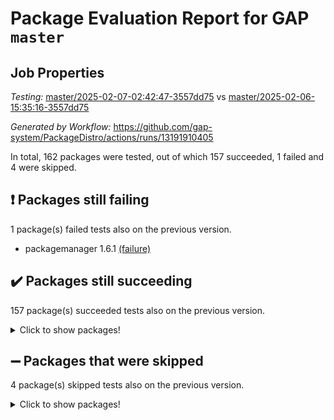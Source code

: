 # Package Evaluation Report for GAP `master`

## Job Properties

*Testing:* [master/2025-02-07-02:42:47-3557dd75](https://github.com/gap-system/PackageDistro/blob/data/reports/master/2025-02-07-02:42:47-3557dd75) vs [master/2025-02-06-15:35:16-3557dd75](https://github.com/gap-system/PackageDistro/blob/data/reports/master/2025-02-06-15:35:16-3557dd75)

*Generated by Workflow:* https://github.com/gap-system/PackageDistro/actions/runs/13191910405

In total, 162 packages were tested, out of which 157 succeeded, 1 failed and 4 were skipped.

## :exclamation: Packages still failing

1 package(s) failed tests also on the previous version.
- packagemanager 1.6.1 [(failure)](https://github.com/gap-system/PackageDistro/actions/runs/13191910405/job/36826603781)

## :heavy_check_mark: Packages still succeeding

157 package(s) succeeded tests also on the previous version.
<details><summary>Click to show packages!</summary>

- 4ti2interface 2024.11-01 [(success)](https://github.com/gap-system/PackageDistro/actions/runs/13191910405/job/36826577270)
- ace 5.6.2 [(success)](https://github.com/gap-system/PackageDistro/actions/runs/13191910405/job/36826581087)
- aclib 1.3.2 [(success)](https://github.com/gap-system/PackageDistro/actions/runs/13191910405/job/36826581740)
- agt 0.3.1 [(success)](https://github.com/gap-system/PackageDistro/actions/runs/13191910405/job/36826582317)
- alco 1.1.1 [(success)](https://github.com/gap-system/PackageDistro/actions/runs/13191910405/job/36826582651)
- alnuth 3.2.1 [(success)](https://github.com/gap-system/PackageDistro/actions/runs/13191910405/job/36826584143)
- anupq 3.3.1 [(success)](https://github.com/gap-system/PackageDistro/actions/runs/13191910405/job/36826585344)
- atlasrep 2.1.9 [(success)](https://github.com/gap-system/PackageDistro/actions/runs/13191910405/job/36826585528)
- autodoc 2023.06.19 [(success)](https://github.com/gap-system/PackageDistro/actions/runs/13191910405/job/36826585701)
- automata 1.16 [(success)](https://github.com/gap-system/PackageDistro/actions/runs/13191910405/job/36826585888)
- automgrp 1.3.3 [(success)](https://github.com/gap-system/PackageDistro/actions/runs/13191910405/job/36826586074)
- autpgrp 1.11 [(success)](https://github.com/gap-system/PackageDistro/actions/runs/13191910405/job/36826586275)
- cap 2025.01-01 [(success)](https://github.com/gap-system/PackageDistro/actions/runs/13191910405/job/36826586472)
- caratinterface 2.3.7 [(success)](https://github.com/gap-system/PackageDistro/actions/runs/13191910405/job/36826586692)
- cddinterface 2024.09.02 [(success)](https://github.com/gap-system/PackageDistro/actions/runs/13191910405/job/36826586945)
- circle 1.6.6 [(success)](https://github.com/gap-system/PackageDistro/actions/runs/13191910405/job/36826587119)
- classicpres 1.22 [(success)](https://github.com/gap-system/PackageDistro/actions/runs/13191910405/job/36826587304)
- cohomolo 1.6.11 [(success)](https://github.com/gap-system/PackageDistro/actions/runs/13191910405/job/36826587527)
- congruence 1.2.7 [(success)](https://github.com/gap-system/PackageDistro/actions/runs/13191910405/job/36826587796)
- corefreesub 0.6 [(success)](https://github.com/gap-system/PackageDistro/actions/runs/13191910405/job/36826588018)
- corelg 1.57 [(success)](https://github.com/gap-system/PackageDistro/actions/runs/13191910405/job/36826588269)
- crime 1.6 [(success)](https://github.com/gap-system/PackageDistro/actions/runs/13191910405/job/36826588547)
- crisp 1.4.6 [(success)](https://github.com/gap-system/PackageDistro/actions/runs/13191910405/job/36826588826)
- crypting 0.10.5 [(success)](https://github.com/gap-system/PackageDistro/actions/runs/13191910405/job/36826589014)
- cryst 4.1.27 [(success)](https://github.com/gap-system/PackageDistro/actions/runs/13191910405/job/36826589241)
- crystcat 1.1.10 [(success)](https://github.com/gap-system/PackageDistro/actions/runs/13191910405/job/36826589441)
- ctbllib 1.3.9 [(success)](https://github.com/gap-system/PackageDistro/actions/runs/13191910405/job/36826589622)
- cubefree 1.20 [(success)](https://github.com/gap-system/PackageDistro/actions/runs/13191910405/job/36826589842)
- curlinterface 2.4.0 [(success)](https://github.com/gap-system/PackageDistro/actions/runs/13191910405/job/36826590052)
- cvec 2.8.3 [(success)](https://github.com/gap-system/PackageDistro/actions/runs/13191910405/job/36826590268)
- datastructures 0.3.1 [(success)](https://github.com/gap-system/PackageDistro/actions/runs/13191910405/job/36826590460)
- deepthought 1.0.8 [(success)](https://github.com/gap-system/PackageDistro/actions/runs/13191910405/job/36826590652)
- design 1.8.2 [(success)](https://github.com/gap-system/PackageDistro/actions/runs/13191910405/job/36826590825)
- difsets 2.3.1 [(success)](https://github.com/gap-system/PackageDistro/actions/runs/13191910405/job/36826591030)
- digraphs 1.9.0 [(success)](https://github.com/gap-system/PackageDistro/actions/runs/13191910405/job/36826591233)
- edim 1.3.8 [(success)](https://github.com/gap-system/PackageDistro/actions/runs/13191910405/job/36826591461)
- example 4.4.0 [(success)](https://github.com/gap-system/PackageDistro/actions/runs/13191910405/job/36826591673)
- examplesforhomalg 2023.10-01 [(success)](https://github.com/gap-system/PackageDistro/actions/runs/13191910405/job/36826591884)
- factint 1.6.3 [(success)](https://github.com/gap-system/PackageDistro/actions/runs/13191910405/job/36826592126)
- ferret 1.0.14 [(success)](https://github.com/gap-system/PackageDistro/actions/runs/13191910405/job/36826592374)
- fga 1.5.0 [(success)](https://github.com/gap-system/PackageDistro/actions/runs/13191910405/job/36826592611)
- fining 1.5.6 [(success)](https://github.com/gap-system/PackageDistro/actions/runs/13191910405/job/36826592820)
- float 1.0.5 [(success)](https://github.com/gap-system/PackageDistro/actions/runs/13191910405/job/36826593038)
- format 1.4.4 [(success)](https://github.com/gap-system/PackageDistro/actions/runs/13191910405/job/36826593281)
- forms 1.2.12 [(success)](https://github.com/gap-system/PackageDistro/actions/runs/13191910405/job/36826593471)
- fplsa 1.2.6 [(success)](https://github.com/gap-system/PackageDistro/actions/runs/13191910405/job/36826593668)
- fr 2.4.13 [(success)](https://github.com/gap-system/PackageDistro/actions/runs/13191910405/job/36826593816)
- francy 2.0.3 [(success)](https://github.com/gap-system/PackageDistro/actions/runs/13191910405/job/36826593989)
- fwtree 1.3 [(success)](https://github.com/gap-system/PackageDistro/actions/runs/13191910405/job/36826594216)
- gapdoc 1.6.7 [(success)](https://github.com/gap-system/PackageDistro/actions/runs/13191910405/job/36826594398)
- gauss 2024.11-01 [(success)](https://github.com/gap-system/PackageDistro/actions/runs/13191910405/job/36826594600)
- gaussforhomalg 2024.08-01 [(success)](https://github.com/gap-system/PackageDistro/actions/runs/13191910405/job/36826594771)
- gbnp 1.1.0 [(success)](https://github.com/gap-system/PackageDistro/actions/runs/13191910405/job/36826594964)
- generalizedmorphismsforcap 2024.09-03 [(success)](https://github.com/gap-system/PackageDistro/actions/runs/13191910405/job/36826595140)
- genss 1.6.9 [(success)](https://github.com/gap-system/PackageDistro/actions/runs/13191910405/job/36826595313)
- gradedmodules 2024.12-01 [(success)](https://github.com/gap-system/PackageDistro/actions/runs/13191910405/job/36826595464)
- gradedringforhomalg 2024.07-01 [(success)](https://github.com/gap-system/PackageDistro/actions/runs/13191910405/job/36826595608)
- grape 4.9.2 [(success)](https://github.com/gap-system/PackageDistro/actions/runs/13191910405/job/36826595781)
- groupoids 1.76 [(success)](https://github.com/gap-system/PackageDistro/actions/runs/13191910405/job/36826595928)
- grpconst 2.6.5 [(success)](https://github.com/gap-system/PackageDistro/actions/runs/13191910405/job/36826596107)
- guarana 0.96.3 [(success)](https://github.com/gap-system/PackageDistro/actions/runs/13191910405/job/36826596266)
- guava 3.20 [(success)](https://github.com/gap-system/PackageDistro/actions/runs/13191910405/job/36826596407)
- hap 1.66 [(success)](https://github.com/gap-system/PackageDistro/actions/runs/13191910405/job/36826596577)
- hapcryst 0.1.15 [(success)](https://github.com/gap-system/PackageDistro/actions/runs/13191910405/job/36826596741)
- hecke 1.5.4 [(success)](https://github.com/gap-system/PackageDistro/actions/runs/13191910405/job/36826596899)
- help 4.0 [(success)](https://github.com/gap-system/PackageDistro/actions/runs/13191910405/job/36826597052)
- homalg 2024.01-01 [(success)](https://github.com/gap-system/PackageDistro/actions/runs/13191910405/job/36826597227)
- homalgtocas 2023.11-01 [(success)](https://github.com/gap-system/PackageDistro/actions/runs/13191910405/job/36826597374)
- idrel 2.48 [(success)](https://github.com/gap-system/PackageDistro/actions/runs/13191910405/job/36826597535)
- images 1.3.3 [(success)](https://github.com/gap-system/PackageDistro/actions/runs/13191910405/job/36826597671)
- intpic 0.4.0 [(success)](https://github.com/gap-system/PackageDistro/actions/runs/13191910405/job/36826597831)
- io 4.9.1 [(success)](https://github.com/gap-system/PackageDistro/actions/runs/13191910405/job/36826597990)
- io_forhomalg 2023.02-04 [(success)](https://github.com/gap-system/PackageDistro/actions/runs/13191910405/job/36826598162)
- irredsol 1.4.4 [(success)](https://github.com/gap-system/PackageDistro/actions/runs/13191910405/job/36826598319)
- json 2.2.2 [(success)](https://github.com/gap-system/PackageDistro/actions/runs/13191910405/job/36826598478)
- jupyterkernel 1.5.1 [(success)](https://github.com/gap-system/PackageDistro/actions/runs/13191910405/job/36826598622)
- jupyterviz 1.5.6 [(success)](https://github.com/gap-system/PackageDistro/actions/runs/13191910405/job/36826598816)
- kan 1.37 [(success)](https://github.com/gap-system/PackageDistro/actions/runs/13191910405/job/36826598979)
- kbmag 1.5.11 [(success)](https://github.com/gap-system/PackageDistro/actions/runs/13191910405/job/36826599142)
- laguna 3.9.7 [(success)](https://github.com/gap-system/PackageDistro/actions/runs/13191910405/job/36826599314)
- liealgdb 2.2.1 [(success)](https://github.com/gap-system/PackageDistro/actions/runs/13191910405/job/36826599475)
- liepring 2.9.1 [(success)](https://github.com/gap-system/PackageDistro/actions/runs/13191910405/job/36826599677)
- liering 2.4.2 [(success)](https://github.com/gap-system/PackageDistro/actions/runs/13191910405/job/36826599840)
- linearalgebraforcap 2024.10-01 [(success)](https://github.com/gap-system/PackageDistro/actions/runs/13191910405/job/36826600007)
- lins 0.9 [(success)](https://github.com/gap-system/PackageDistro/actions/runs/13191910405/job/36826600190)
- localizeringforhomalg 2023.10-01 [(success)](https://github.com/gap-system/PackageDistro/actions/runs/13191910405/job/36826600378)
- loops 3.4.4 [(success)](https://github.com/gap-system/PackageDistro/actions/runs/13191910405/job/36826600543)
- lpres 1.1.1 [(success)](https://github.com/gap-system/PackageDistro/actions/runs/13191910405/job/36826600729)
- majoranaalgebras 1.5.2 [(success)](https://github.com/gap-system/PackageDistro/actions/runs/13191910405/job/36826600931)
- mapclass 1.4.6 [(success)](https://github.com/gap-system/PackageDistro/actions/runs/13191910405/job/36826601145)
- matgrp 0.71 [(success)](https://github.com/gap-system/PackageDistro/actions/runs/13191910405/job/36826601336)
- matricesforhomalg 2024.11-02 [(success)](https://github.com/gap-system/PackageDistro/actions/runs/13191910405/job/36826601514)
- modisom 3.0.0 [(success)](https://github.com/gap-system/PackageDistro/actions/runs/13191910405/job/36826601716)
- modulepresentationsforcap 2024.09-02 [(success)](https://github.com/gap-system/PackageDistro/actions/runs/13191910405/job/36826601905)
- modules 2024.12-01 [(success)](https://github.com/gap-system/PackageDistro/actions/runs/13191910405/job/36826602091)
- monoidalcategories 2025.01-02 [(success)](https://github.com/gap-system/PackageDistro/actions/runs/13191910405/job/36826602280)
- nconvex 2024.12-01 [(success)](https://github.com/gap-system/PackageDistro/actions/runs/13191910405/job/36826602464)
- nilmat 1.4.2 [(success)](https://github.com/gap-system/PackageDistro/actions/runs/13191910405/job/36826602645)
- nock 1.5 [(success)](https://github.com/gap-system/PackageDistro/actions/runs/13191910405/job/36826602792)
- normalizinterface 1.3.7 [(success)](https://github.com/gap-system/PackageDistro/actions/runs/13191910405/job/36826602956)
- nq 2.5.11 [(success)](https://github.com/gap-system/PackageDistro/actions/runs/13191910405/job/36826603125)
- numericalsgps 1.4.0 [(success)](https://github.com/gap-system/PackageDistro/actions/runs/13191910405/job/36826603278)
- openmath 11.5.3 [(success)](https://github.com/gap-system/PackageDistro/actions/runs/13191910405/job/36826603443)
- orb 5.0.0 [(success)](https://github.com/gap-system/PackageDistro/actions/runs/13191910405/job/36826603599)
- patternclass 2.4.5 [(success)](https://github.com/gap-system/PackageDistro/actions/runs/13191910405/job/36826603954)
- permut 2.0.5 [(success)](https://github.com/gap-system/PackageDistro/actions/runs/13191910405/job/36826604086)
- polenta 1.3.10 [(success)](https://github.com/gap-system/PackageDistro/actions/runs/13191910405/job/36826604235)
- polymaking 0.8.7 [(success)](https://github.com/gap-system/PackageDistro/actions/runs/13191910405/job/36826604388)
- primgrp 3.4.4 [(success)](https://github.com/gap-system/PackageDistro/actions/runs/13191910405/job/36826604564)
- profiling 2.6.0 [(success)](https://github.com/gap-system/PackageDistro/actions/runs/13191910405/job/36826604757)
- qdistrnd 0.9.5 [(success)](https://github.com/gap-system/PackageDistro/actions/runs/13191910405/job/36826604972)
- qpa 1.35 [(success)](https://github.com/gap-system/PackageDistro/actions/runs/13191910405/job/36826605153)
- quagroup 1.8.4 [(success)](https://github.com/gap-system/PackageDistro/actions/runs/13191910405/job/36826605339)
- radiroot 2.9 [(success)](https://github.com/gap-system/PackageDistro/actions/runs/13191910405/job/36826605518)
- rcwa 4.7.1 [(success)](https://github.com/gap-system/PackageDistro/actions/runs/13191910405/job/36826605695)
- rds 1.8 [(success)](https://github.com/gap-system/PackageDistro/actions/runs/13191910405/job/36826605847)
- recog 1.4.4 [(success)](https://github.com/gap-system/PackageDistro/actions/runs/13191910405/job/36826606021)
- repndecomp 1.3.0 [(success)](https://github.com/gap-system/PackageDistro/actions/runs/13191910405/job/36826606198)
- repsn 3.1.2 [(success)](https://github.com/gap-system/PackageDistro/actions/runs/13191910405/job/36826606373)
- resclasses 4.7.3 [(success)](https://github.com/gap-system/PackageDistro/actions/runs/13191910405/job/36826606509)
- ringsforhomalg 2024.11-02 [(success)](https://github.com/gap-system/PackageDistro/actions/runs/13191910405/job/36826606657)
- sco 2023.08-01 [(success)](https://github.com/gap-system/PackageDistro/actions/runs/13191910405/job/36826606859)
- scscp 2.4.3 [(success)](https://github.com/gap-system/PackageDistro/actions/runs/13191910405/job/36826607014)
- semigroups 5.4.0 [(success)](https://github.com/gap-system/PackageDistro/actions/runs/13191910405/job/36826607208)
- sglppow 2.4 [(success)](https://github.com/gap-system/PackageDistro/actions/runs/13191910405/job/36826607379)
- sgpviz 0.999.6 [(success)](https://github.com/gap-system/PackageDistro/actions/runs/13191910405/job/36826607514)
- simpcomp 2.1.14 [(success)](https://github.com/gap-system/PackageDistro/actions/runs/13191910405/job/36826607680)
- singular 2024.06.03 [(success)](https://github.com/gap-system/PackageDistro/actions/runs/13191910405/job/36826607833)
- sl2reps 1.1 [(success)](https://github.com/gap-system/PackageDistro/actions/runs/13191910405/job/36826607989)
- sla 1.6.2 [(success)](https://github.com/gap-system/PackageDistro/actions/runs/13191910405/job/36826608163)
- smallantimagmas 0.3.0 [(success)](https://github.com/gap-system/PackageDistro/actions/runs/13191910405/job/36826608417)
- smallgrp 1.5.4 [(success)](https://github.com/gap-system/PackageDistro/actions/runs/13191910405/job/36826608627)
- smallsemi 0.7.1 [(success)](https://github.com/gap-system/PackageDistro/actions/runs/13191910405/job/36826608767)
- sonata 2.9.6 [(success)](https://github.com/gap-system/PackageDistro/actions/runs/13191910405/job/36826608932)
- sophus 1.27 [(success)](https://github.com/gap-system/PackageDistro/actions/runs/13191910405/job/36826609134)
- sotgrps 1.3 [(success)](https://github.com/gap-system/PackageDistro/actions/runs/13191910405/job/36826609291)
- spinsym 1.5.2 [(success)](https://github.com/gap-system/PackageDistro/actions/runs/13191910405/job/36826609497)
- standardff 1.0 [(success)](https://github.com/gap-system/PackageDistro/actions/runs/13191910405/job/36826609710)
- symbcompcc 1.3.2 [(success)](https://github.com/gap-system/PackageDistro/actions/runs/13191910405/job/36826610316)
- thelma 1.3 [(success)](https://github.com/gap-system/PackageDistro/actions/runs/13191910405/job/36826610471)
- tomlib 1.2.11 [(success)](https://github.com/gap-system/PackageDistro/actions/runs/13191910405/job/36826610661)
- toolsforhomalg 2024.09-01 [(success)](https://github.com/gap-system/PackageDistro/actions/runs/13191910405/job/36826610850)
- toric 1.9.6 [(success)](https://github.com/gap-system/PackageDistro/actions/runs/13191910405/job/36826611038)
- transgrp 3.6.5 [(success)](https://github.com/gap-system/PackageDistro/actions/runs/13191910405/job/36826611196)
- typeset 1.2.2 [(success)](https://github.com/gap-system/PackageDistro/actions/runs/13191910405/job/36826611358)
- ugaly 4.1.3 [(success)](https://github.com/gap-system/PackageDistro/actions/runs/13191910405/job/36826611533)
- unipot 1.6 [(success)](https://github.com/gap-system/PackageDistro/actions/runs/13191910405/job/36826611709)
- unitlib 4.2.0 [(success)](https://github.com/gap-system/PackageDistro/actions/runs/13191910405/job/36826611877)
- utils 0.85 [(success)](https://github.com/gap-system/PackageDistro/actions/runs/13191910405/job/36826612081)
- uuid 0.7 [(success)](https://github.com/gap-system/PackageDistro/actions/runs/13191910405/job/36826612280)
- walrus 0.9991 [(success)](https://github.com/gap-system/PackageDistro/actions/runs/13191910405/job/36826612484)
- wedderga 4.10.5 [(success)](https://github.com/gap-system/PackageDistro/actions/runs/13191910405/job/36826612660)
- wpe 0.8 [(success)](https://github.com/gap-system/PackageDistro/actions/runs/13191910405/job/36826612829)
- xmod 2.92 [(success)](https://github.com/gap-system/PackageDistro/actions/runs/13191910405/job/36826612976)
- xmodalg 1.23 [(success)](https://github.com/gap-system/PackageDistro/actions/runs/13191910405/job/36826613150)
- yangbaxter 0.10.6 [(success)](https://github.com/gap-system/PackageDistro/actions/runs/13191910405/job/36826613330)
- zeromqinterface 0.16 [(success)](https://github.com/gap-system/PackageDistro/actions/runs/13191910405/job/36826613518)
</details>

## :heavy_minus_sign: Packages that were skipped

4 package(s) skipped tests also on the previous version.
<details><summary>Click to show packages!</summary>

- browse 1.8.21 [(skipped)](https://github.com/gap-system/PackageDistro/actions/runs/13191910405/job/36826264178)
- itc 1.5.1 [(skipped)](https://github.com/gap-system/PackageDistro/actions/runs/13191910405/job/36826264178)
- polycyclic 2.16 [(skipped)](https://github.com/gap-system/PackageDistro/actions/runs/13191910405/job/36826264178)
- xgap 4.32 [(skipped)](https://github.com/gap-system/PackageDistro/actions/runs/13191910405/job/36826264178)
</details>


